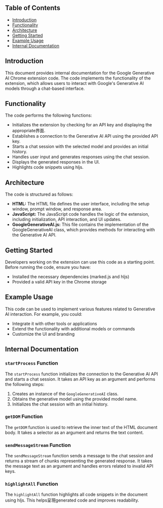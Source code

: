 ## Table of Contents

- [Introduction](#introduction)
- [Functionality](#functionality)
- [Architecture](#architecture)
- [Getting Started](#getting-started)
- [Example Usage](#example-usage)
- [Internal Documentation](#internal-documentation)

## Introduction

This document provides internal documentation for the Google Generative AI Chrome extension code. The code implements the functionality of the extension, which allows users to interact with Google's Generative AI models through a chat-based interface.

## Functionality

The code performs the following functions:

- Initializes the extension by checking for an API key and displaying the appropriate界面.
- Establishes a connection to the Generative AI API using the provided API key.
- Starts a chat session with the selected model and provides an initial history.
- Handles user input and generates responses using the chat session.
- Displays the generated responses in the UI.
- Highlights code snippets using hljs.

## Architecture

The code is structured as follows:

- **HTML:** The HTML file defines the user interface, including the setup window, prompt window, and response area.
- **JavaScript:** The JavaScript code handles the logic of the extension, including initialization, API interaction, and UI updates.
- **GoogleGenerativeAI.js:** This file contains the implementation of the GoogleGenerativeAI class, which provides methods for interacting with the Generative AI API.

## Getting Started

Developers working on the extension can use this code as a starting point. Before running the code, ensure you have:

- Installed the necessary dependencies (marked.js and hljs)
- Provided a valid API key in the Chrome storage

## Example Usage

This code can be used to implement various features related to Generative AI interaction. For example, you could:

- Integrate it with other tools or applications
- Extend the functionality with additional models or commands
- Customize the UI and branding

## Internal Documentation

### `startProcess` Function

The `startProcess` function initializes the connection to the Generative AI API and starts a chat session. It takes an API key as an argument and performs the following steps:

1. Creates an instance of the `GoogleGenerativeAI` class.
2. Obtains the generative model using the provided model name.
3. Initializes the chat session with an initial history.

### `getDOM` Function

The `getDOM` function is used to retrieve the inner text of the HTML document body. It takes a selector as an argument and returns the text content.

### `sendMessageStream` Function

The `sendMessageStream` function sends a message to the chat session and returns a stream of chunks representing the generated response. It takes the message text as an argument and handles errors related to invalid API keys.

### `highlightAll` Function

The `highlightAll` function highlights all code snippets in the document using hljs. This helps呈現generated code and improves readability.